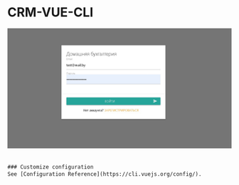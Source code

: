 # CRM-VUE-CLI

![alt text](img_compil/Register.jpg "Описание будет тут")
```

### Customize configuration
See [Configuration Reference](https://cli.vuejs.org/config/).
